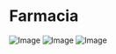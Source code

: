 # Farmacia
![Image](https://github.com/user-attachments/assets/616e3d18-7d7d-4cd7-ad3d-0775ba6b5a38)
![Image](https://github.com/user-attachments/assets/ef326eaa-6242-481d-82c0-afa1734698e0)
![Image](https://github.com/user-attachments/assets/b5d705ff-8653-4464-8135-88acbdcc3280)
